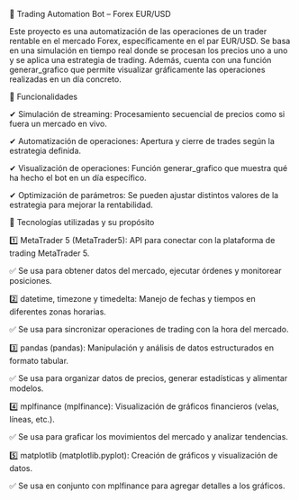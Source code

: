 🤖 Trading Automation Bot – Forex EUR/USD

Este proyecto es una automatización de las operaciones de un trader rentable en el mercado Forex, específicamente en el par EUR/USD. Se basa en una simulación en tiempo real donde se procesan los precios uno a uno y se aplica una estrategia de trading. Además, cuenta con una función generar_grafico que permite visualizar gráficamente las operaciones realizadas en un día concreto.

🚀 Funcionalidades

✔ Simulación de streaming: Procesamiento secuencial de precios como si fuera un mercado en vivo.

✔ Automatización de operaciones: Apertura y cierre de trades según la estrategia definida.

✔ Visualización de operaciones: Función generar_grafico que muestra qué ha hecho el bot en un día específico.

✔ Optimización de parámetros: Se pueden ajustar distintos valores de la estrategia para mejorar la rentabilidad.

📌 Tecnologías utilizadas y su propósito

1️⃣ MetaTrader 5 (MetaTrader5): API para conectar con la plataforma de trading MetaTrader 5.

✅ Se usa para obtener datos del mercado, ejecutar órdenes y monitorear posiciones.

2️⃣ datetime, timezone y timedelta: Manejo de fechas y tiempos en diferentes zonas horarias.

✅ Se usa para sincronizar operaciones de trading con la hora del mercado.

3️⃣ pandas (pandas): Manipulación y análisis de datos estructurados en formato tabular.

✅ Se usa para organizar datos de precios, generar estadísticas y alimentar modelos.

4️⃣ mplfinance (mplfinance): Visualización de gráficos financieros (velas, líneas, etc.).

✅ Se usa para graficar los movimientos del mercado y analizar tendencias.

5️⃣ matplotlib (matplotlib.pyplot): Creación de gráficos y visualización de datos.

✅ Se usa en conjunto con mplfinance para agregar detalles a los gráficos.
